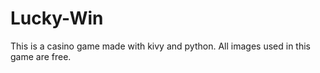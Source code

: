 # Lucky-Win
This is a casino game made with kivy and python.
All images used in this game are free.
